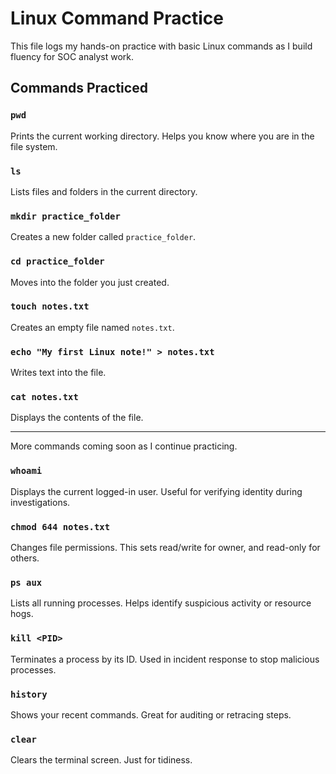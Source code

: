 # Linux Command Practice

This file logs my hands-on practice with basic Linux commands as I build fluency for SOC analyst work.

## Commands Practiced

### `pwd`
Prints the current working directory. Helps you know where you are in the file system.

### `ls`
Lists files and folders in the current directory.

### `mkdir practice_folder`
Creates a new folder called `practice_folder`.

### `cd practice_folder`
Moves into the folder you just created.

### `touch notes.txt`
Creates an empty file named `notes.txt`.

### `echo "My first Linux note!" > notes.txt`
Writes text into the file.

### `cat notes.txt`
Displays the contents of the file.

---

More commands coming soon as I continue practicing.

### `whoami`
Displays the current logged-in user. Useful for verifying identity during investigations.

### `chmod 644 notes.txt`
Changes file permissions. This sets read/write for owner, and read-only for others.

### `ps aux`
Lists all running processes. Helps identify suspicious activity or resource hogs.

### `kill <PID>`
Terminates a process by its ID. Used in incident response to stop malicious processes.

### `history`
Shows your recent commands. Great for auditing or retracing steps.

### `clear`
Clears the terminal screen. Just for tidiness.
